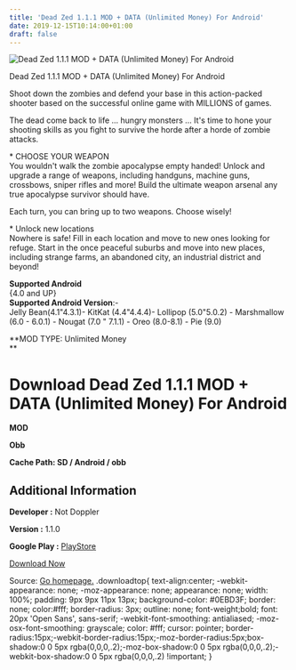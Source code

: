 ```yaml
---
title: 'Dead Zed 1.1.1 MOD + DATA (Unlimited Money) For Android'
date: 2019-12-15T10:14:00+01:00
draft: false
---
```


![Dead Zed 1.1.1 MOD + DATA (Unlimited Money) For Android](https://apkhome.net/wp-content/themes/APK-Home-Latest-123/images/noapk.png "Dead Zed 1.1.1 MOD + DATA (Unlimited Money) For Android")

  

Dead Zed 1.1.1 MOD + DATA (Unlimited Money) For Android

Shoot down the zombies and defend your base in this action-packed shooter based on the successful online game with MILLIONS of games.

The dead come back to life ... hungry monsters ... It's time to hone your shooting skills as you fight to survive the horde after a horde of zombie attacks.

\* CHOOSE YOUR WEAPON  
You wouldn't walk the zombie apocalypse empty handed! Unlock and upgrade a range of weapons, including handguns, machine guns, crossbows, sniper rifles and more! Build the ultimate weapon arsenal any true apocalypse survivor should have.

Each turn, you can bring up to two weapons. Choose wisely!

\* Unlock new locations  
Nowhere is safe! Fill in each location and move to new ones looking for refuge. Start in the once peaceful suburbs and move into new places, including strange farms, an abandoned city, an industrial district and beyond!

**Supported Android**  
{4.0 and UP}  
**Supported Android Version**:-  
Jelly Bean(4.1"4.3.1)- KitKat (4.4"4.4.4)- Lollipop (5.0"5.0.2) - Marshmallow (6.0 - 6.0.1) - Nougat (7.0 " 7.1.1) - Oreo (8.0-8.1) - Pie (9.0)

**MOD TYPE: Unlimited Money  
**

Download Dead Zed 1.1.1 MOD + DATA (Unlimited Money) For Android
================================================================

**MOD**

**Obb**

**Cache Path: SD / Android / obb**

Additional Information
----------------------

**Developer :** Not Doppler

**Version :** 1.1.0

**Google Play :** [PlayStore](https://play.google.com/store/apps/details?id=com.notdoppler.deadzed)

  

[Download Now](https://store4app.co/post/dead-zed-1-1-1-mod-data-unlimited-money-for-android_1576400311)

  
Source: [Go homepage.](https://store4app.co/post/dead-zed-1-1-1-mod-data-unlimited-money-for-android_1576400311) .downloadtop{ text-align:center; -webkit-appearance: none; -moz-appearance: none; appearance: none; width: 100%; padding: 9px 9px 11px 13px; background-color: #0EBD3F; border: none; color:#fff; border-radius: 3px; outline: none; font-weight;bold; font: 20px 'Open Sans', sans-serif; -webkit-font-smoothing: antialiased; -moz-osx-font-smoothing: grayscale; color: #fff; cursor: pointer; border-radius:15px;-webkit-border-radius:15px;-moz-border-radius:5px;box-shadow:0 0 5px rgba(0,0,0,.2);-moz-box-shadow:0 0 5px rgba(0,0,0,.2);-webkit-box-shadow:0 0 5px rgba(0,0,0,.2) !important; }